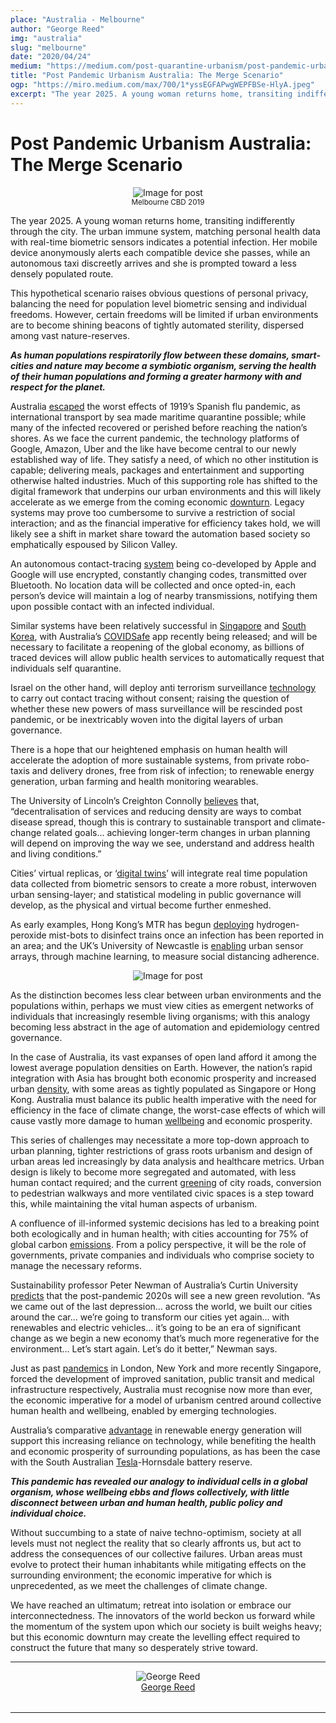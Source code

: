 ```yaml
---
place: "Australia - Melbourne"
author: "George Reed"
img: "australia"
slug: "melbourne"
date: "2020/04/24"
medium: "https://medium.com/post-quarantine-urbanism/post-pandemic-urbanism-australia-the-merge-scenario-9b783e564e65"
title: "Post Pandemic Urbanism Australia: The Merge Scenario"
ogp: "https://miro.medium.com/max/700/1*yssEGFAPwgWEPFBSe-HlyA.jpeg"
excerpt: "The year 2025. A young woman returns home, transiting indifferently through the city. The urban immune system, matching personal health data with real-time biometric sensors indicates a potential infection. Her mobile device anonymously alerts each compatible device she passes, while an autonomous taxi ..."
---
```


Post Pandemic Urbanism Australia: The Merge Scenario
====================================================

<div style="display:flex; width:100%; justify-content: center">
    <img alt="Image for post" class="s t u ci ai" src="https://miro.medium.com/max/700/1*yssEGFAPwgWEPFBSe-HlyA.jpeg"/>
</div>
<div style="display:flex; width:100%; justify-content: center">
    <small style="text-align: center">Melbourne CBD 2019</small>
</div>

The year 2025. A young woman returns home, transiting indifferently through the city. The urban immune system, matching personal health data with real-time biometric sensors indicates a potential infection. Her mobile device anonymously alerts each compatible device she passes, while an autonomous taxi discreetly arrives and she is prompted toward a less densely populated route.

This hypothetical scenario raises obvious questions of personal privacy, balancing the need for population level biometric sensing and individual freedoms. However, certain freedoms will be limited if urban environments are to become shining beacons of tightly automated sterility, dispersed among vast nature-reserves.

**_As human populations respiratorily flow between these domains, smart-cities and nature may become a symbiotic organism, serving the health of their human populations and forming a greater harmony with and respect for the planet._**

Australia [escaped](https://www.nma.gov.au/defining-moments/resources/influenza-pandemic) the worst effects of 1919’s Spanish flu pandemic, as international transport by sea made maritime quarantine possible; while many of the infected recovered or perished before reaching the nation’s shores. As we face the current pandemic, the technology platforms of Google, Amazon, Uber and the like have become central to our newly established way of life. They satisfy a need, of which no other institution is capable; delivering meals, packages and entertainment and supporting otherwise halted industries. Much of this supporting role has shifted to the digital framework that underpins our urban environments and this will likely accelerate as we emerge from the coming economic [downturn](https://www.bloomberg.com/news/videos/2020-04-17/imf-warns-coronavirus-recession-could-be-worse-than-great-depression-video). Legacy systems may prove too cumbersome to survive a restriction of social interaction; and as the financial imperative for efficiency takes hold, we will likely see a shift in market share toward the automation based society so emphatically espoused by Silicon Valley.

An autonomous contact-tracing [system](https://www.wired.com/story/apple-google-bluetooth-contact-tracing-covid-19/) being co-developed by Apple and Google will use encrypted, constantly changing codes, transmitted over Bluetooth. No location data will be collected and once opted-in, each person’s device will maintain a log of nearby transmissions, notifying them upon possible contact with an infected individual.

Similar systems have been relatively successful in [Singapore](https://www.gov.sg/article/help-speed-up-contact-tracing-with-tracetogether) and [South Korea](https://edition.cnn.com/2020/02/28/tech/korea-coronavirus-tracking-apps/index.html), with Australia’s [COVIDSafe](https://www.health.gov.au/resources/apps-and-tools/covidsafe-app) app recently being released; and will be necessary to facilitate a reopening of the global economy, as billions of traced devices will allow public health services to automatically request that individuals self quarantine.

Israel on the other hand, will deploy anti terrorism surveillance [technology](https://www.reuters.com/article/us-health-coronavirus-israel/israel-to-use-anti-terror-tech-to-counter-coronavirus-invisible-enemy-idUSKBN21113V) to carry out contact tracing without consent; raising the question of whether these new powers of mass surveillance will be rescinded post pandemic, or be inextricably woven into the digital layers of urban governance.

There is a hope that our heightened emphasis on human health will accelerate the adoption of more sustainable systems, from private robo-taxis and delivery drones, free from risk of infection; to renewable energy generation, urban farming and health monitoring wearables.

The University of Lincoln’s Creighton Connolly [believes](https://www.eco-business.com/news/from-food-to-tech-coronavirus-to-spur-urban-planning-rethink/) that, “decentralisation of services and reducing density are ways to combat disease spread, though this is contrary to sustainable transport and climate-change related goals… achieving longer-term changes in urban planning will depend on improving the way we see, understand and address health and living conditions.”

Cities’ virtual replicas, or ‘[digital twins](http://www.resccue.eu/blog/digital-twins-cities-virtual-replica-urban-networks)’ will integrate real time population data collected from biometric sensors to create a more robust, interwoven urban sensing-layer; and statistical modeling in public governance will develop, as the physical and virtual become further enmeshed.

As early examples, Hong Kong’s MTR has begun [deploying](https://www.reuters.com/video/watch/idOVC6A3TY7) hydrogen-peroxide mist-bots to disinfect trains once an infection has been reported in an area; and the UK’s University of Newcastle is [enabling](https://techxplore.com/news/2020-04-smart-city-technology-social-distancing.html) urban sensor arrays, through machine learning, to measure social distancing adherence.



<div style="display:flex; width:100%; justify-content: center">
    <img alt="Image for post" class="s t u ci ai" src="https://miro.medium.com/max/700/1*DrdwET_fMAjOF0K1Tz7OMw.png"/>
</div>

As the distinction becomes less clear between urban environments and the populations within, perhaps we must view cities as emergent networks of individuals that increasingly resemble living organisms; with this analogy becoming less abstract in the age of automation and epidemiology centred governance.

In the case of Australia, its vast expanses of open land afford it among the lowest average population densities on Earth. However, the nation’s rapid integration with Asia has brought both economic prosperity and increased urban [density](https://www.urban.com.au/news/census-2016-the-20-most-densely-populated-areas-of-melbourne), with some areas as tightly populated as Singapore or Hong Kong. Australia must balance its public health imperative with the need for efficiency in the face of climate change, the worst-case effects of which will cause vastly more damage to human [wellbeing](https://www.who.int/news-room/fact-sheets/detail/climate-change-and-health) and economic prosperity.

This series of challenges may necessitate a more top-down approach to urban planning, tighter restrictions of grass roots urbanism and design of urban areas led increasingly by data analysis and healthcare metrics. Urban design is likely to become more segregated and automated, with less human contact required; and the current [greening](https://www.melbourne.vic.gov.au/community/greening-the-city/green-infrastructure/Pages/green-our-city-action-plan.aspx) of city roads, conversion to pedestrian walkways and more ventilated civic spaces is a step toward this, while maintaining the vital human aspects of urbanism.

A confluence of ill-informed systemic decisions has led to a breaking point both ecologically and in human health; with cities accounting for 75% of global carbon [emissions](https://www.unenvironment.org/explore-topics/resource-efficiency/what-we-do/cities/cities-and-climate-change). From a policy perspective, it will be the role of governments, private companies and individuals who comprise society to manage the necessary reforms.

Sustainability professor Peter Newman of Australia’s Curtin University [predicts](https://www.abc.net.au/news/2020-04-11/how-coronavirus-could-forever-change-our-cities-and-suburbs/12137122) that the post-pandemic 2020s will see a new green revolution. “As we came out of the last depression… across the world, we built our cities around the car… we’re going to transform our cities yet again… with renewables and electric vehicles… it’s going to be an era of significant change as we begin a new economy that’s much more regenerative for the environment… Let’s start again. Let’s do it better,” Newman says.

Just as past [pandemics](https://www.theguardian.com/world/2020/mar/26/life-after-coronavirus-pandemic-change-world) in London, New York and more recently Singapore, forced the development of improved sanitation, public transit and medical infrastructure respectively, Australia must recognise now more than ever, the economic imperative for a model of urbanism centred around collective human health and wellbeing, enabled by emerging technologies.

Australia’s comparative [advantage](https://www.theguardian.com/environment/2019/sep/19/australia-could-produce-200-of-energy-needs-from-renewables-by-2050-say-researchers) in renewable energy generation will support this increasing reliance on technology, while benefiting the health and economic prosperity of surrounding populations, as has been the case with the South Australian [Tesla](https://www.solarquotes.com.au/blog/tesla-hornsdale-expansion-mb1298/)\-Hornsdale battery reserve.

**_This pandemic has revealed our analogy to individual cells in a global organism, whose wellbeing ebbs and flows collectively, with little disconnect between urban and human health, public policy and individual choice._**

Without succumbing to a state of naive techno-optimism, society at all levels must not neglect the reality that so clearly affronts us, but act to address the consequences of our collective failures. Urban areas must evolve to protect their human inhabitants while mitigating effects on the surrounding environment; the economic imperative for which is unprecedented, as we meet the challenges of climate change.

We have reached an ultimatum; retreat into isolation or embrace our interconnectedness. The innovators of the world beckon us forward while the momentum of the system upon which our society is built weighs heavy; but this economic downturn may create the levelling effect required to construct the future that many so desperately strive toward.

---

<div style="display: flex; margin-bottom: 2rem">
    <div style="margin: 0 auto; text-align: center">
        <img alt="George Reed" src="https://miro.medium.com/fit/c/96/96/2*BJq6OcewVF193RmWgl2h6A.jpeg"/>
        <br/>
        <a href="https://medium.com/@reedgeo100?source=post_page-----9b783e564e65----------------------">George Reed</a>
    </div>
</div>

---